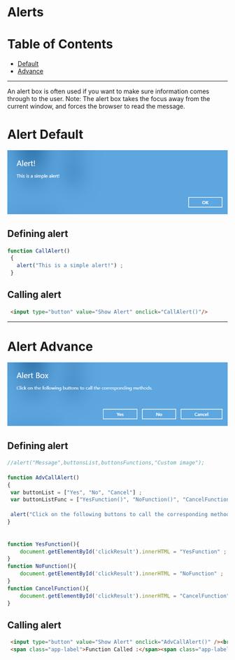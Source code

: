 # Alerts

# Table of Contents

  * [Default](#loaderbar)
  * [Advance](#loaderbusy)

---



An alert box is often used if you want to make sure information comes through to the user. Note: The alert box takes the focus away from the current window, and forces the browser to read the message.

# Alert Default
<img src="img/alert_default.png" width="550" />

## Defining alert

```js
function CallAlert()
 {
   alert("This is a simple alert!") ;
 }
```

## Calling alert

```html
 <input type="button" value="Show Alert" onclick="CallAlert()"/>
```

---


# Alert Advance
<img src="img/alert_advance.png" width="550" />

## Defining alert

```js
//alert("Message",buttonsList,buttonsFunctions,"Custom image");

function AdvCallAlert()
{
 var buttonList = ["Yes", "No", "Cancel"] ;
 var buttonListFunc = ["YesFunction()", "NoFunction()", "CancelFunction()"] ;

 alert("Click on the following buttons to call the corresponding methods.", buttonList, buttonListFunc, "Alert Box", "../../img/favicon.ico") ;
}


function YesFunction(){
    document.getElementById('clickResult').innerHTML = "YesFunction" ;
}
function NoFunction(){
    document.getElementById('clickResult').innerHTML = "NoFunction" ;
}
function CancelFunction(){
    document.getElementById('clickResult').innerHTML = "CancelFunction" ;
}

```

## Calling alert

```html
 <input type="button" value="Show Alert" onclick="AdvCallAlert()" /><br>
 <span class="app-label">Function Called :</span><span class="app-label" id="clickResult"></span>
```






